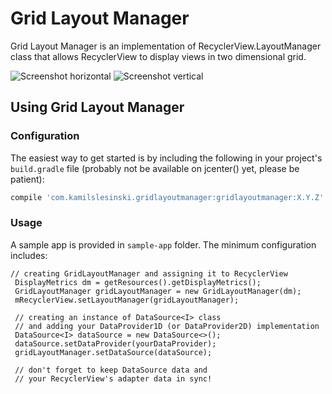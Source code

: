 # Grid Layout Manager #

Grid Layout Manager is an implementation of RecyclerView.LayoutManager class
that allows RecyclerView to display views in two dimensional grid.

![Screenshot horizontal](https://github.com/slesinskik/grid-layout-manager/raw/develop/wiki/orientation_horizontal.png)
![Screenshot vertical](https://github.com/slesinskik/grid-layout-manager/raw/develop/wiki/orientation_vertical.png)

## Using Grid Layout Manager ##

### Configuration ###

The easiest way to get started is by including the following in
your project's `build.gradle` file (probably not be available on jcenter() yet, please be patient):

```gradle
compile 'com.kamilslesinski.gridlayoutmanager:gridlayoutmanager:X.Y.Z'
```

### Usage ###

A sample app is provided in `sample-app` folder.
The minimum configuration includes:
```
// creating GridLayoutManager and assigning it to RecyclerView
 DisplayMetrics dm = getResources().getDisplayMetrics();
 GridLayoutManager gridLayoutManager = new GridLayoutManager(dm);
 mRecyclerView.setLayoutManager(gridLayoutManager);

 // creating an instance of DataSource<I> class
 // and adding your DataProvider1D (or DataProvider2D) implementation
 DataSource<I> dataSource = new DataSource<>();
 dataSource.setDataProvider(yourDataProvider);
 gridLayoutManager.setDataSource(dataSource);

 // don't forget to keep DataSource data and
 // your RecyclerView's adapter data in sync!
 ```
